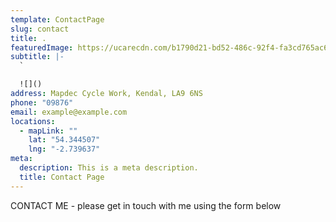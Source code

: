 ```yaml
---
template: ContactPage
slug: contact
title: .
featuredImage: https://ucarecdn.com/b1790d21-bd52-486c-92f4-fa3cd765ac66/
subtitle: |-
  `

  ![]()
address: Mapdec Cycle Work, Kendal, LA9 6NS
phone: "09876"
email: example@example.com
locations:
  - mapLink: ""
    lat: "54.344507"
    lng: "-2.739637"
meta:
  description: This is a meta description.
  title: Contact Page
---
```

CONTACT ME - please get in touch with me using the form below